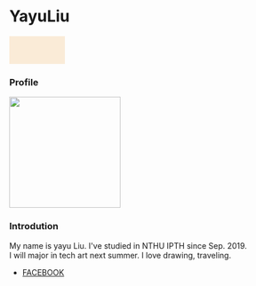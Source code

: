 
<!DOCTYPE html>

<html>


 
<head>
</head>

<h1>YayuLiu</h1>

<div style="width: 100px; height:50px; background-color: AntiqueWhite ;"></div>
	
<body>
	
  <h3>Profile</h3>
  <img width="200" src="https://scontent.ftpe8-4.fna.fbcdn.net/v/t1.0-9/69638577_1724845367659912_311887549939318784_o.jpg?_nc_cat=110&_nc_ohc=0Sc2LHwEinoAQlmt6DHpfsBWYYyPZvx7JEBVCvFHQ-edmq-hd75QHtESA&_nc_ht=scontent.ftpe8-4.fna&oh=57fc306e61bcda6af879568f6f5cbc51&oe=5E9F8384">



<h3>Introdution</h3>
<p>My name is yayu Liu. I've studied in NTHU IPTH since Sep. 2019.<br >
I will major in tech art next summer. I love drawing, traveling.<br >
</p>

<ul style=''>
    <li><a href="https://www.facebook.com/alice.smile.90">FACEBOOK</a></li>
</ul>

</body>

</html>

